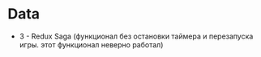 # Data
- 3 - Redux Saga (функционал без остановки таймера и перезапуска игры. этот функционал неверно работал)

